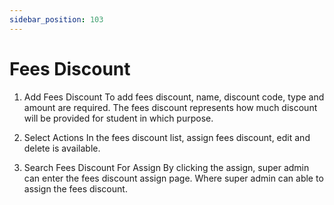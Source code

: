 ```yaml
---
sidebar_position: 103
---
```

 
# Fees Discount
1. Add Fees Discount
To add fees discount, name, discount code, type and amount are required. The fees discount represents how much discount will be provided for student in which purpose.

2. Select Actions
In the fees discount list, assign fees discount, edit and delete is available.

3. Search Fees Discount For Assign
By clicking the assign, super admin can enter the fees discount assign page. Where super admin can able to assign the fees discount.